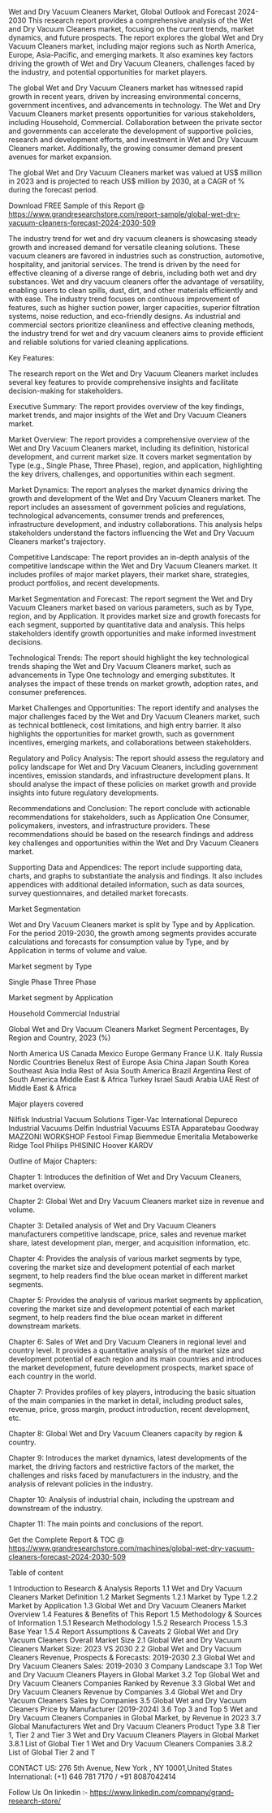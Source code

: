 Wet and Dry Vacuum Cleaners Market, Global Outlook and Forecast 2024-2030
This research report provides a comprehensive analysis of the Wet and Dry Vacuum Cleaners market, focusing on the current trends, market dynamics, and future prospects. The report explores the global Wet and Dry Vacuum Cleaners market, including major regions such as North America, Europe, Asia-Pacific, and emerging markets. It also examines key factors driving the growth of Wet and Dry Vacuum Cleaners, challenges faced by the industry, and potential opportunities for market players.

The global Wet and Dry Vacuum Cleaners market has witnessed rapid growth in recent years, driven by increasing environmental concerns, government incentives, and advancements in technology. The Wet and Dry Vacuum Cleaners market presents opportunities for various stakeholders, including Household, Commercial. Collaboration between the private sector and governments can accelerate the development of supportive policies, research and development efforts, and investment in Wet and Dry Vacuum Cleaners market. Additionally, the growing consumer demand present avenues for market expansion.

The global Wet and Dry Vacuum Cleaners market was valued at US$ million in 2023 and is projected to reach US$ million by 2030, at a CAGR of % during the forecast period.

Download FREE Sample of this Report @ https://www.grandresearchstore.com/report-sample/global-wet-dry-vacuum-cleaners-forecast-2024-2030-509


The industry trend for wet and dry vacuum cleaners is showcasing steady growth and increased demand for versatile cleaning solutions. These vacuum cleaners are favored in industries such as construction, automotive, hospitality, and janitorial services. The trend is driven by the need for effective cleaning of a diverse range of debris, including both wet and dry substances. Wet and dry vacuum cleaners offer the advantage of versatility, enabling users to clean spills, dust, dirt, and other materials efficiently and with ease. The industry trend focuses on continuous improvement of features, such as higher suction power, larger capacities, superior filtration systems, noise reduction, and eco-friendly designs. As industrial and commercial sectors prioritize cleanliness and effective cleaning methods, the industry trend for wet and dry vacuum cleaners aims to provide efficient and reliable solutions for varied cleaning applications.

Key Features:

The research report on the Wet and Dry Vacuum Cleaners market includes several key features to provide comprehensive insights and facilitate decision-making for stakeholders.

Executive Summary: The report provides overview of the key findings, market trends, and major insights of the Wet and Dry Vacuum Cleaners market.

Market Overview: The report provides a comprehensive overview of the Wet and Dry Vacuum Cleaners market, including its definition, historical development, and current market size. It covers market segmentation by Type (e.g., Single Phase, Three Phase), region, and application, highlighting the key drivers, challenges, and opportunities within each segment.

Market Dynamics: The report analyses the market dynamics driving the growth and development of the Wet and Dry Vacuum Cleaners market. The report includes an assessment of government policies and regulations, technological advancements, consumer trends and preferences, infrastructure development, and industry collaborations. This analysis helps stakeholders understand the factors influencing the Wet and Dry Vacuum Cleaners market's trajectory.

Competitive Landscape: The report provides an in-depth analysis of the competitive landscape within the Wet and Dry Vacuum Cleaners market. It includes profiles of major market players, their market share, strategies, product portfolios, and recent developments.

Market Segmentation and Forecast: The report segment the Wet and Dry Vacuum Cleaners market based on various parameters, such as by Type, region, and by Application. It provides market size and growth forecasts for each segment, supported by quantitative data and analysis. This helps stakeholders identify growth opportunities and make informed investment decisions.

Technological Trends: The report should highlight the key technological trends shaping the Wet and Dry Vacuum Cleaners market, such as advancements in Type One technology and emerging substitutes. It analyses the impact of these trends on market growth, adoption rates, and consumer preferences.

Market Challenges and Opportunities: The report identify and analyses the major challenges faced by the Wet and Dry Vacuum Cleaners market, such as technical bottleneck, cost limitations, and high entry barrier. It also highlights the opportunities for market growth, such as government incentives, emerging markets, and collaborations between stakeholders.

Regulatory and Policy Analysis: The report should assess the regulatory and policy landscape for Wet and Dry Vacuum Cleaners, including government incentives, emission standards, and infrastructure development plans. It should analyse the impact of these policies on market growth and provide insights into future regulatory developments.

Recommendations and Conclusion: The report conclude with actionable recommendations for stakeholders, such as Application One Consumer, policymakers, investors, and infrastructure providers. These recommendations should be based on the research findings and address key challenges and opportunities within the Wet and Dry Vacuum Cleaners market.

Supporting Data and Appendices: The report include supporting data, charts, and graphs to substantiate the analysis and findings. It also includes appendices with additional detailed information, such as data sources, survey questionnaires, and detailed market forecasts.

Market Segmentation

Wet and Dry Vacuum Cleaners market is split by Type and by Application. For the period 2019-2030, the growth among segments provides accurate calculations and forecasts for consumption value by Type, and by Application in terms of volume and value.



Market segment by Type



Single Phase
Three Phase


Market segment by Application



Household
Commercial
Industrial


Global Wet and Dry Vacuum Cleaners Market Segment Percentages, By Region and Country, 2023 (%)



North America
US
Canada
Mexico
Europe
Germany
France
U.K.
Italy
Russia
Nordic Countries
Benelux
Rest of Europe
Asia
China
Japan
South Korea
Southeast Asia
India
Rest of Asia
South America
Brazil
Argentina
Rest of South America
Middle East & Africa
Turkey
Israel
Saudi Arabia
UAE
Rest of Middle East & Africa


Major players covered



Nilfisk Industrial Vacuum Solutions
Tiger-Vac International
Depureco Industrial Vacuums
Delfin Industrial Vacuums
ESTA Apparatebau
Goodway
MAZZONI
WORKSHOP
Festool
Fimap
Biemmedue
Emeritalia
Metabowerke
Ridge Tool
Philips
PHISINIC
Hoover
KARDV


Outline of Major Chapters:

Chapter 1: Introduces the definition of Wet and Dry Vacuum Cleaners, market overview.

Chapter 2: Global Wet and Dry Vacuum Cleaners market size in revenue and volume.

Chapter 3: Detailed analysis of Wet and Dry Vacuum Cleaners manufacturers competitive landscape, price, sales and revenue market share, latest development plan, merger, and acquisition information, etc.

Chapter 4: Provides the analysis of various market segments by type, covering the market size and development potential of each market segment, to help readers find the blue ocean market in different market segments.

Chapter 5: Provides the analysis of various market segments by application, covering the market size and development potential of each market segment, to help readers find the blue ocean market in different downstream markets.

Chapter 6: Sales of Wet and Dry Vacuum Cleaners in regional level and country level. It provides a quantitative analysis of the market size and development potential of each region and its main countries and introduces the market development, future development prospects, market space of each country in the world.

Chapter 7: Provides profiles of key players, introducing the basic situation of the main companies in the market in detail, including product sales, revenue, price, gross margin, product introduction, recent development, etc.

Chapter 8: Global Wet and Dry Vacuum Cleaners capacity by region & country.

Chapter 9: Introduces the market dynamics, latest developments of the market, the driving factors and restrictive factors of the market, the challenges and risks faced by manufacturers in the industry, and the analysis of relevant policies in the industry.

Chapter 10: Analysis of industrial chain, including the upstream and downstream of the industry.

Chapter 11: The main points and conclusions of the report.

Get the Complete Report & TOC @ https://www.grandresearchstore.com/machines/global-wet-dry-vacuum-cleaners-forecast-2024-2030-509

Table of content

1 Introduction to Research & Analysis Reports
1.1 Wet and Dry Vacuum Cleaners Market Definition
1.2 Market Segments
1.2.1 Market by Type
1.2.2 Market by Application
1.3 Global Wet and Dry Vacuum Cleaners Market Overview
1.4 Features & Benefits of This Report
1.5 Methodology & Sources of Information
1.5.1 Research Methodology
1.5.2 Research Process
1.5.3 Base Year
1.5.4 Report Assumptions & Caveats
2 Global Wet and Dry Vacuum Cleaners Overall Market Size
2.1 Global Wet and Dry Vacuum Cleaners Market Size: 2023 VS 2030
2.2 Global Wet and Dry Vacuum Cleaners Revenue, Prospects & Forecasts: 2019-2030
2.3 Global Wet and Dry Vacuum Cleaners Sales: 2019-2030
3 Company Landscape
3.1 Top Wet and Dry Vacuum Cleaners Players in Global Market
3.2 Top Global Wet and Dry Vacuum Cleaners Companies Ranked by Revenue
3.3 Global Wet and Dry Vacuum Cleaners Revenue by Companies
3.4 Global Wet and Dry Vacuum Cleaners Sales by Companies
3.5 Global Wet and Dry Vacuum Cleaners Price by Manufacturer (2019-2024)
3.6 Top 3 and Top 5 Wet and Dry Vacuum Cleaners Companies in Global Market, by Revenue in 2023
3.7 Global Manufacturers Wet and Dry Vacuum Cleaners Product Type
3.8 Tier 1, Tier 2 and Tier 3 Wet and Dry Vacuum Cleaners Players in Global Market
3.8.1 List of Global Tier 1 Wet and Dry Vacuum Cleaners Companies
3.8.2 List of Global Tier 2 and T

CONTACT US:
276 5th Avenue, New York , NY 10001,United States
International: (+1) 646 781 7170 / +91 8087042414

Follow Us On linkedin :- https://www.linkedin.com/company/grand-research-store/



